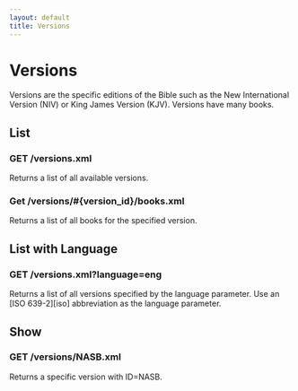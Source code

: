 ```yaml
---
layout: default
title: Versions
---
```


# Versions

Versions are the specific editions of the Bible such as the New International Version (NIV) or King James Version (KJV).  Versions have many books.

## List

### GET /versions.xml

Returns a list of all available versions.

### Get /versions/#{version_id}/books.xml

Returns a list of all books for the specified version.

## List with Language

### GET /versions.xml?language=eng

Returns a list of all versions specified by the language parameter.  Use an [ISO 639-2][iso] abbreviation as the language parameter.
  
## Show
    
### GET /versions/NASB.xml

Returns a specific version with ID=NASB.